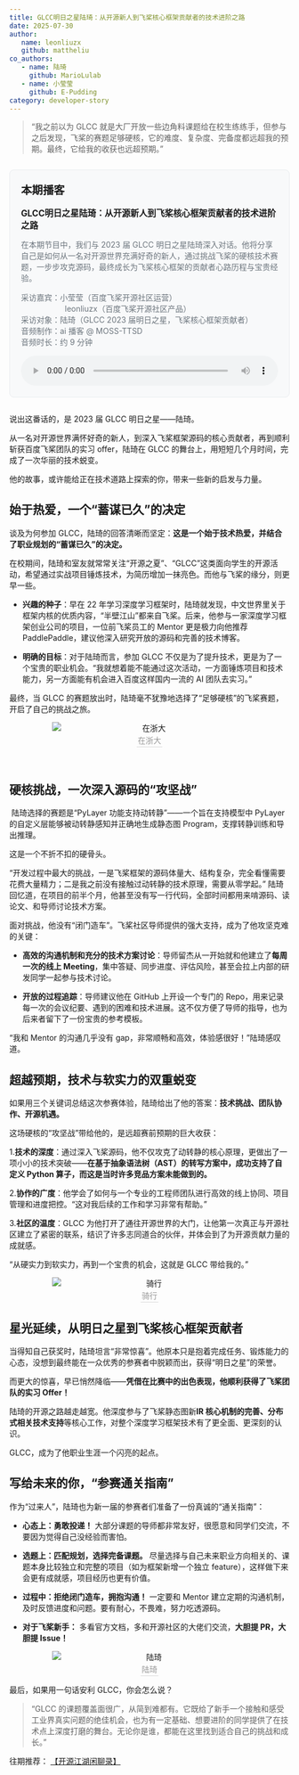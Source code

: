 ```yaml
---
title: GLCC明日之星陆琦：从开源新人到飞桨核心框架贡献者的技术进阶之路
date: 2025-07-30
author:
   name: leonliuzx
   github: mattheliu
co_authors:
   - name: 陆琦
     github: MarioLulab
   - name: 小莹莹
     github: E-Pudding
category: developer-story
---
```


<style>
figure {
   text-align: center;
}
figcaption {
   color: orange;
   border-bottom: 1px solid #d9d9d9;
   display: inline-block;
   color: #999;
   padding: 2px;
}
</style>

> “我之前以为 GLCC 就是大厂开放一些边角料课题给在校生练练手，但参与之后发现，飞桨的赛题足够硬核，它的难度、复杂度、完备度都远超我的预期。最终，它给我的收获也远超预期。”

<!-- more -->

<div style="background-color: #f8f9fa; border: 1px solid #e9ecef; border-radius: 8px; padding: 20px; margin: 2em 0;">
<h3 style="margin-top: 0; margin-bottom: 12px; font-size: 1.4em;">本期播客</h3>
<p style="font-size: 1.1em; font-weight: bold; margin-bottom: 8px;">GLCC明日之星陆琦：从开源新人到飞桨核心框架贡献者的技术进阶之路</p>
<p style="font-size: 1em; color: #6c757d; margin-bottom: 15px;">
在本期节目中，我们与 2023 届 GLCC 明日之星陆琦深入对话。他将分享自己是如何从一名对开源世界充满好奇的新人，通过挑战飞桨的硬核技术赛题，一步步攻克源码，最终成长为飞桨核心框架的贡献者心路历程与宝贵经验。
</p>
<p style="font-size: 1em; color: #6c757d; margin-bottom: 15px;">
  采访嘉宾：小莹莹（百度飞桨开源社区运营）<br>
  &nbsp;&nbsp;&nbsp;&nbsp;&nbsp;&nbsp;&nbsp;&nbsp;&nbsp;&nbsp;&nbsp;&nbsp;&nbsp;&nbsp;&nbsp;&nbsp;&nbsp;&nbsp;&nbsp;&nbsp;leonliuzx（百度飞桨开源社区产品）<br>
  采访对象：陆琦（GLCC 2023 届明日之星，飞桨核心框架贡献者）<br>
  音频制作：ai 播客 @ MOSS-TTSD<br>
  音频时长：约 9 分钟
</p>

<audio controls style="width: 100%;">
<source src="../images/glcc-luqi/glcc-luqi.wav" type="audio/wav">
您的浏览器不支持音频播放。
</audio>
</div>

说出这番话的，是 2023 届 GLCC 明日之星——陆琦。

从一名对开源世界满怀好奇的新人，到深入飞桨框架源码的核心贡献者，再到顺利斩获百度飞桨团队的实习 offer，陆琦在 GLCC 的舞台上，用短短几个月时间，完成了一次华丽的技术蜕变。

他的故事，或许能给正在技术道路上探索的你，带来一些新的启发与力量。

## 始于热爱，一个“蓄谋已久”的决定

谈及为何参加 GLCC，陆琦的回答清晰而坚定：**这是一个始于技术热爱，并结合了职业规划的“蓄谋已久”的决定。**

在校期间，陆琦和室友就常常关注“开源之夏”、“GLCC”这类面向学生的开源活动，希望通过实战项目锤炼技术，为简历增加一抹亮色。而他与飞桨的缘分，则更早一些。

- **兴趣的种子**：早在 22 年学习深度学习框架时，陆琦就发现，中文世界里关于框架内核的优质内容，“半壁江山”都来自飞桨。后来，他参与一家深度学习框架创业公司的项目，一位前飞桨员工的 Mentor 更是极力向他推荐 PaddlePaddle，建议他深入研究开放的源码和完善的技术博客。

- **明确的目标**：对于陆琦而言，参加 GLCC 不仅是为了提升技术，更是为了一个宝贵的职业机会。“我就想着能不能通过这次活动，一方面锤炼项目和技术能力，另一方面能有机会进入百度这样国内一流的 AI 团队去实习。”

最终，当 GLCC 的赛题放出时，陆琦毫不犹豫地选择了“足够硬核”的飞桨赛题，开启了自己的挑战之旅。

<figure style="text-align: center;">
  <img src="../images/glcc-luqi/luqi1.jpg" alt="在浙大" 
       style="display: block; margin: 0 auto; max-width: 350px; max-height: 500px; object-fit: contain;">
  <figcaption>在浙大</figcaption>
</figure>

﻿

## 硬核挑战，一次深入源码的“攻坚战”

﻿
陆琦选择的赛题是“PyLayer 功能支持动转静”——一个旨在支持模型中 PyLayer 的自定义层能够被动转静感知并正确地生成静态图 Program，支撑转静训练和导出推理。

这是一个不折不扣的硬骨头。

“开发过程中最大的挑战，一是飞桨框架的源码体量大、结构复杂，完全看懂需要花费大量精力；二是我之前没有接触过动转静的技术原理，需要从零学起。” 陆琦回忆道，在项目的前半个月，他甚至没有写一行代码，全部时间都用来啃源码、读论文、和导师讨论技术方案。

面对挑战，他没有“闭门造车”。飞桨社区导师提供的强大支持，成为了他攻坚克难的关键：

- **高效的沟通机制和充分的技术方案讨论**：导师留杰从一开始就和他建立了**每周一次的线上 Meeting**，集中答疑、同步进度、评估风险，甚至会拉上内部的研发同学一起参与技术讨论。

- **开放的过程追踪**：导师建议他在 GitHub 上开设一个专门的 Repo，用来记录每一次的会议纪要、遇到的困难和技术进展。这不仅方便了导师的指导，也为后来者留下了一份宝贵的参考模板。

“我和 Mentor 的沟通几乎没有 gap，非常顺畅和高效，体验感很好！”陆琦感叹道。

## 超越预期，技术与软实力的双重蜕变

如果用三个关键词总结这次参赛体验，陆琦给出了他的答案：**技术挑战、团队协作、开源机遇。**

这场硬核的“攻坚战”带给他的，是远超赛前预期的巨大收获：

1.**技术的深度**：通过深入飞桨源码，他不仅攻克了动转静的核心原理，更做出了一项小小的技术突破——**在基于抽象语法树（AST）的转写方案中，成功支持了自定义 Python 算子，而这是当时许多竞品方案未能做到的。**

2.**协作的广度**：他学会了如何与一个专业的工程师团队进行高效的线上协同、项目管理和进度把控。“这对我后续的工作和学习非常有帮助。”

3.**社区的温度**：GLCC 为他打开了通往开源世界的大门，让他第一次真正与开源社区建立了紧密的联系，结识了许多志同道合的伙伴，并体会到了为开源贡献力量的成就感。

“从硬实力到软实力，再到一个宝贵的机会，这就是 GLCC 带给我的。”

<figure style="text-align: center;">
    <img src="../images/glcc-luqi/luqi2.jpg" alt="骑行" 
       style="display: block; margin: 0 auto; max-width: 350px; max-height: 500px; object-fit: contain;">
   <figcaption>骑行</figcaption>
</figure>

## 星光延续，从明日之星到飞桨核心框架贡献者

当得知自己获奖时，陆琦坦言“非常惊喜”。他原本只是抱着完成任务、锻炼能力的心态，没想到最终能在一众优秀的参赛者中脱颖而出，获得“明日之星”的荣誉。

而更大的惊喜，早已悄然降临——**凭借在比赛中的出色表现，他顺利获得了飞桨团队的实习 Offer！**

陆琦的开源之路越走越宽。他深度参与了飞桨静态图新**IR 核心机制的完善、分布式相关技术支持**等核心工作，对整个深度学习框架技术有了更全面、更深刻的认识。

GLCC，成为了他职业生涯一个闪亮的起点。

## 写给未来的你，“参赛通关指南”

作为“过来人”，陆琦也为新一届的参赛者们准备了一份真诚的“通关指南”：

- **心态上：勇敢投递！** 大部分课题的导师都非常友好，很愿意和同学们交流，不要因为觉得自己没经验而害怕。

- **选题上：匹配规划，选择完备课题。** 尽量选择与自己未来职业方向相关的、课题本身比较独立和完整的项目（如为框架新增一个独立 feature），这样做下来会更有成就感，项目经历也更有价值。

- **过程中：拒绝闭门造车，拥抱沟通！** 一定要和 Mentor 建立定期的沟通机制，及时反馈进度和问题。要有耐心，不畏难，努力吃透源码。

- **对于飞桨新手：** 多看官方文档，多和开源社区的大佬们交流，**大胆提 PR，大胆提 Issue！**

<figure style="text-align: center;">
   <img src="../images/glcc-luqi/luqi3.jpg" alt="陆琦" 
       style="display: block; margin: 0 auto; max-width: 350px; max-height: 500px; object-fit: contain;">
   <figcaption>陆琦</figcaption>
</figure>

最后，如果用一句话安利 GLCC，你会怎么说？

> “GLCC 的课题覆盖面很广，从简到难都有。它既给了新手一个接触和感受工业界真实问题的绝佳机会，也为有一定基础、想要进阶的同学提供了在技术点上深度打磨的舞台。无论你是谁，都能在这里找到适合自己的挑战和成长。”

往期推荐：
[【开源江湖闲聊录】](https://pfcc.blog/?category=developer-story)
